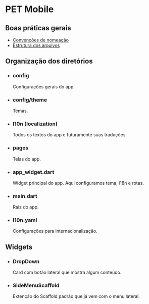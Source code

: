 # PET Mobile

## Boas práticas gerais
- [Convenções de nomeação](https://medium.com/nonstopio/flutter-best-practices-c3db1c3cd694)
- [Estrutura dos arquivos](https://medium.com/flutter-community/flutter-scalable-folder-files-structure-8f860faafebd)

## Organização dos diretórios

- ### config
    Configurações gerais do app.
- ### config/theme
    Temas.
- ### l10n (localization)
    Todos os textos do app e futuramente suas traduções.
- ### pages
    Telas do app.
- ### app_widget.dart
    Widget principal do app. Aqui configuramos tema, i18n e rotas.
- ### main.dart
    Raiz do app.
- ### l10n.yaml
    Configurações para internacionalização.

## Widgets

- ### DropDown
    Card com botão lateral que mostra algum conteúdo.

- ### SideMenuScaffold
    Extenção do Scaffold padrão que já vem com o menu lateral.
